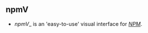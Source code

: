npmV
----
  * _npmV__ is an 'easy-to-use' visual interface for *[NPM][NPM]*.

[NPM]: http://npmjs.org "Node Package Manager"
